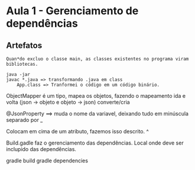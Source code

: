 # Aula 1 - Gerenciamento de dependências

## Artefatos

    Quan*do excluo o classe main, as classes existentes no programa viram bibliotecas.

    java -jar
    javac *.java => transformando .java em class 
        App.class => Tranformei o código em um código binário. 
    
ObjectMapper é um tipo, mapea os objetos, fazendo o mapeamento ida e volta (json -> objeto e objeto -> json) converte/cria


@JsonProperty ==> muda o nome da variavel, deixando tudo em minúscula separado por _ 

Colocam em cima de um atributo, fazemos isso descrito. ^

Build.gadle faz o gerenciamento das dependências. Local onde deve ser inclupido das dependências.

gradle build
gradle dependencies
